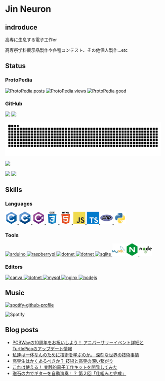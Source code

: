 # Jin Neuron

## indroduce

高専に生息する電子工作er

高専祭学科展示品製作や各種コンテスト、その他個人製作...etc

## Status

### ProtoPedia

[![ProtoPedia posts](https://vercel-serverless-functions-henna.vercel.app/api/protopedia?username=jin_neuron&post=true)](https://protopedia.net/prototyper/jin_neuron)
[![ProtoPedia views](https://vercel-serverless-functions-henna.vercel.app/api/protopedia?username=jin_neuron&view=true)](https://protopedia.net/prototyper/jin_neuron)
[![ProtoPedia good](https://vercel-serverless-functions-henna.vercel.app/api/protopedia?username=jin_neuron&good=true)](https://protopedia.net/prototyper/jin_neuron)

### GitHub

![](https://komarev.com/ghpvc/?username=jin-neuron)
![](https://img.shields.io/github/followers/jin-neuron?label=follow&logo=github&style=flat)

![](https://raw.githubusercontent.com/Jin-Neuron/Jin-Neuron/output/github-contribution-grid-snake-dark.svg)

![](http://github-profile-summary-cards.vercel.app/api/cards/profile-details?username=jin-neuron&theme=github_dark)

![](http://github-profile-summary-cards.vercel.app/api/cards/repos-per-language?username=jin-neuron&theme=github_dark)
![](http://github-profile-summary-cards.vercel.app/api/cards/stats?username=jin-neuron&theme=github_dark)

## Skills

### Languages

<p align="left"> <a href="https://www.cprogramming.com/" target="_blank" rel="noreferrer"> <img src="https://raw.githubusercontent.com/devicons/devicon/master/icons/c/c-original.svg" alt="c" width="40" height="40"/> </a> <a href="https://www.w3schools.com/cpp/" target="_blank" rel="noreferrer"> <img src="https://raw.githubusercontent.com/devicons/devicon/master/icons/cplusplus/cplusplus-original.svg" alt="cplusplus" width="40" height="40"/> </a> <a href="https://www.w3schools.com/cs/" target="_blank" rel="noreferrer"> <img src="https://raw.githubusercontent.com/devicons/devicon/master/icons/csharp/csharp-original.svg" alt="csharp" width="40" height="40"/> </a> <a href="https://www.w3schools.com/css/" target="_blank" rel="noreferrer"> <img src="https://raw.githubusercontent.com/devicons/devicon/master/icons/css3/css3-original-wordmark.svg" alt="css3" width="40" height="40"/> </a> <a href="https://www.w3.org/html/" target="_blank" rel="noreferrer"> <img src="https://raw.githubusercontent.com/devicons/devicon/master/icons/html5/html5-original-wordmark.svg" alt="html5" width="40" height="40"/> </a> <a href="https://developer.mozilla.org/en-US/docs/Web/JavaScript" target="_blank" rel="noreferrer"> <img src="https://raw.githubusercontent.com/devicons/devicon/master/icons/javascript/javascript-original.svg" alt="javascript" width="40" height="40"/> </a> <a href="https://www.typescriptlang.org/" target="_blank" rel="noreferrer"> <img src="https://raw.githubusercontent.com/devicons/devicon/master/icons/typescript/typescript-original.svg" alt="typescript" width="40" height="40"/> </a> <a href="https://www.php.net" target="_blank" rel="noreferrer"> <img src="https://raw.githubusercontent.com/devicons/devicon/master/icons/php/php-original.svg" alt="php" width="40" height="40"/> </a> <a href="https://www.python.org" target="_blank" rel="noreferrer"> <img src="https://raw.githubusercontent.com/devicons/devicon/master/icons/python/python-original.svg" alt="python" width="40" height="40"/> </a> </p>

### Tools

<p align="left"> <a href="https://www.arduino.cc/" target="_blank" rel="noreferrer"> <img src="https://cdn.worldvectorlogo.com/logos/arduino-1.svg" alt="arduino" width="40" height="40"/> </a> <a href="https://www.raspberrypi.com/" target="_blank" rel="noreferrer"> <img src="https://cdn.jsdelivr.net/gh/devicons/devicon@latest/icons/raspberrypi/raspberrypi-plain.svg" alt="raspberrypi" width="40" height="40"/> </a> <a href="https://jp.ubuntu.com/" target="_blank" rel="noreferrer"> <img src="https://cdn.jsdelivr.net/gh/devicons/devicon@latest/icons/ubuntu/ubuntu-original.svg" alt="dotnet" width="40" height="40"/> </a> <a href="https://dotnet.microsoft.com/" target="_blank" rel="noreferrer"> <img src="https://cdn.jsdelivr.net/gh/devicons/devicon@latest/icons/dotnetcore/dotnetcore-original.svg" alt="dotnet" width="40" height="40"/> </a> <a href="https://www.mysql.com/" target="_blank" rel="noreferrer"> <a href="https://https://www.sqlite.org/" target="_blank" rel="noreferrer"> <img src="https://cdn.jsdelivr.net/gh/devicons/devicon@latest/icons/sqlite/sqlite-original-wordmark.svg" alt="sqlite" width="40" height="40"/> </a> <img src="https://raw.githubusercontent.com/devicons/devicon/master/icons/mysql/mysql-original-wordmark.svg" alt="mysql" width="40" height="40"/> </a> <a href="https://www.nginx.com" target="_blank" rel="noreferrer"> <img src="https://raw.githubusercontent.com/devicons/devicon/master/icons/nginx/nginx-original.svg" alt="nginx" width="40" height="40"/> </a> <a href="https://nodejs.org" target="_blank" rel="noreferrer"> <img src="https://raw.githubusercontent.com/devicons/devicon/master/icons/nodejs/nodejs-original-wordmark.svg" alt="nodejs" width="40" height="40"/> </a> </p>

### Editors

<p align="left"> <a href="https://www.canva.com/" target="_blank" rel="noreferrer"> <img src="https://cdn.jsdelivr.net/gh/devicons/devicon@latest/icons/canva/canva-original.svg" alt="canva" width="40" height="40"/> </a> <a href="https://code.visualstudio.com/" target="_blank" rel="noreferrer"> <img src="https://cdn.jsdelivr.net/gh/devicons/devicon@latest/icons/visualstudio/visualstudio-original.svg" alt="dotnet" width="40" height="40"/> </a> <a href="https://www.vim.org/" target="_blank" rel="noreferrer"> <img src="https://cdn.jsdelivr.net/gh/devicons/devicon@latest/icons/vim/vim-original.svg" alt="mysql" width="40" height="40"/> </a> <a href="https://wordpress.com/ja/" target="_blank" rel="noreferrer"> <img src="https://cdn.jsdelivr.net/gh/devicons/devicon@latest/icons/wordpress/wordpress-plain.svg" alt="nginx" width="40" height="40"/> </a> <a href="https://inkscape.org/ja/" target="_blank" rel="noreferrer"> <img src="https://cdn.jsdelivr.net/gh/devicons/devicon@latest/icons/inkscape/inkscape-original.svg" alt="nodejs" width="40" height="40"/> </a> </p>

## Music

[![spotify-github-profile](https://spotify-github-profile.kittinanx.com/api/view?uid=nkkrpypuyxb0xd6bh88smsu9e&cover_image=true&theme=novatorem&show_offline=false&background_color=000000&interchange=false&bar_color=53b14f&bar_color_cover=false)](https://github.com/kittinan/spotify-github-profile)

![Spotify](https://spotify-recently-played-readme.vercel.app/api?user=nkkrpypuyxb0xd6bh88smsu9e)

## Blog posts
<!-- BLOG-POST-LIST:START -->
- [PCBWayの10周年をお祝いしよう！ アニバーサリーイベント詳細とTurtlePicoのアップデート情報](https://jinproduction.work/product/turtlepicokit/pcbway-10th-anniversary-and-new-version)
- [私達は一体なんのために技術を学ぶのか。 深刻な世界の技術事情](https://jinproduction.work/other/blog/technical-circumstances)
- [高専生はかくあるべきか？ 技術と高専の深い繋がり](https://jinproduction.work/other/blog/kosen-technology)
- [これは使える！ 実践的電子工作キットを開発してみた](https://jinproduction.work/product/turtlepicokit/kit-summary)
- [磁石の力でギターを自動演奏！？ 第２回「仕組みと完成」](https://jinproduction.work/product/elemag-harmony/denjigutar-complete)
<!-- BLOG-POST-LIST:END -->
